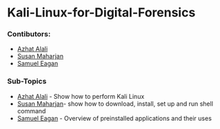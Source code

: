 # Kali-Linux-for-Digital-Forensics


### Contibutors: 
- [Azhat Alali](https://github.com/AzharAlali)
- [Susan Maharjan](https://github.com/susanmaharjan)
- [Samuel Eagan](https://github.com/samueleagan) 

### Sub-Topics
- [Azhat Alali](https://github.com/AzharAlali) - Show how to perform Kali Linux
- [Susan Maharjan](https://github.com/susanmaharjan)- show how to download, install, set up and run shell command
- [Samuel Eagan](https://github.com/samueleagan) - Overview of preinstalled applications and their uses



